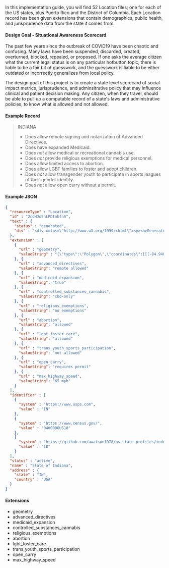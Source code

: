 In this implementation guide, you will find 52 Location files; one for each of the US states, plus Puerto Rico and the District of Columbia.  Each Location record has been given extensions that contain demographics, public health, and jurisprudence data from the state it comes from.  


#### Design Goal - Situational Awareness Scorecard

The past few years since the outbreak of COVID19 have been chaotic and confusing.  Many laws have been suspended, discarded, created, overturned, blocked, repealed, or proposed.  If one asks the average citizen what the current legal status is on any particular hotbutton topic, there is liable to be a fair bit of guesswork, and the guesswork is liable to be either outdated or incorrectly generalizes from local policy.  

The design goal of this project is to create a state level scorecard of social impact metrics, jurisprudence, and adminsitrative policy that may influence clinical and patient decision making.  Any citizen, when they travel, should be able to pull up a computable record of a state's laws and administrative policies, to know what is allowed and not allowed.  


#### Example Record


> INDIANA
> - Does allow remote signing and notarization of Advanced Directives.
> - Does have expanded Medicaid.
> - Does _not_ allow medical or recreational cannabis use.
> - Does _not_ provide religious exemptions for medical personnel.  
> - Does allow limited access to abortion.  
> - Does allow LGBT families to foster and adopt children.
> - Does _not_ allow transgender youth to participate in sports leagues of their gender identity.
> - Does _not_ allow open carry without a permit.  



#### Example JSON

```json
{
  "resourceType" : "Location",
  "id" : "2cdHJo5nLPDtnbfnS",
  "text" : {
    "status" : "generated",
    "div" : "<div xmlns=\"http://www.w3.org/1999/xhtml\"><p><b>Generated Narrative: Location</b><a name=\"2cdHJo5nLPDtnbfnS\"> </a></p><div style=\"display: inline-block; background-color: #d9e0e7; padding: 6px; margin: 4px; border: 1px solid #8da1b4; border-radius: 5px; line-height: 60%\"><p style=\"margin-bottom: 0px\">Resource Location \"2cdHJo5nLPDtnbfnS\" </p></div><p><b>identifier</b>: id: IN, id: 0400000US18, id: 18</p><p><b>status</b>: active</p><p><b>name</b>: State of Indiana</p><p><b>address</b>: IN USA </p></div>"
  },
  "extension" : [
    {
      "url" : "geometry",
      "valueString" : "{\"type\":\"Polygon\",\"coordinates\":[[[-84.94013115373588,41.76055274291918],[-85.79136299999996,41.759050999999985],[-86.51931799999998,41.75944699999999],[-86.82482799999998,41.760239999999996],[-86.93482999999996,41.70963799999999],[-87.12032199999997,41.64570099999999],[-87.27843699999997,41.61973599999999],[-87.42343999999997,41.64283499999999],[-87.52404399999996,41.708335],[-87.52671099999999,41.121484999999986],[-87.52680899999999,40.46216999999999],[-87.53277599999997,39.971076999999994],[-87.53285813507851,39.955076575590645],[-87.53322699999998,39.883127],[-87.53164599999997,39.34788799999998],[-87.58908399999999,39.333830999999996],[-87.61004999999999,39.28223199999999],[-87.57455799999997,39.218403999999985],[-87.64043499999997,39.166726999999995],[-87.6322494615944,39.106802856534784],[-87.572588,39.05728599999999],[-87.57831899999996,38.98878599999999],[-87.51218699999998,38.954416999999985],[-87.55051499999996,38.85955999999999],[-87.49653699999996,38.778570999999985],[-87.51960899999999,38.69719799999999],[-87.62011999999997,38.63948899999999],[-87.66073213726838,38.54109223833309],[-87.65416629451647,38.51191070006829],[-87.73952231391027,38.475068996610595],[-87.74525399999997,38.40899599999999],[-87.98423399999997,38.20995999999999],[-87.92885769659567,38.168593871218874],[-87.98493108382918,38.0690075265212],[-88.02978979013868,38.025045983210795],[-88.01292899999997,37.96654399999998],[-88.05849937121748,37.86534899605099],[-88.02802999999999,37.79922399999997],[-87.94450599999998,37.77525599999999],[-87.90680999999998,37.80762399999999],[-87.93836499999996,37.890801999999994],[-87.90478899999998,37.92489199999999],[-87.83057799999997,37.87651599999998],[-87.684018,37.90349799999999],[-87.67239699999998,37.829127],[-87.61539899999997,37.83197399999999],[-87.59158199999999,37.887193999999994],[-87.62561599999998,37.933441999999985],[-87.58591599999997,37.975441999999994],[-87.54590099999997,37.92266599999999],[-87.53153199999998,37.916298],[-87.45045799999997,37.941450999999994],[-87.38024699999997,37.935595999999975],[-87.22094399999997,37.849133999999985],[-87.15887799999999,37.837870999999986],[-87.12753299999999,37.78504],[-87.07073199999998,37.80193699999999],[-87.03344399999997,37.906592999999994],[-86.91932899999998,37.93666399999999],[-86.85594999999998,37.98729199999998],[-86.79498499999998,37.988981999999986],[-86.75098999999999,37.91289299999999],[-86.68601499999997,37.913083999999984],[-86.59810799999997,37.86738199999999],[-86.58858099999998,37.92115899999999],[-86.53415599999997,37.917007],[-86.51728899999998,38.04263399999999],[-86.45219199999997,38.050489999999996],[-86.37532399999998,38.13062899999999],[-86.34773599999998,38.19536299999999],[-86.27180199999997,38.13787399999999],[-86.26689099999997,38.05712499999999],[-86.17898299999999,38.01130799999999],[-86.10815599999998,38.013415999999985],[-86.04845799999998,37.95936899999999],[-86.02065499999996,37.996115999999994],[-85.95146699999998,38.005607999999995],[-85.90616299999998,38.08616999999999],[-85.90876399999998,38.161168999999994],[-85.79156299999998,38.28856899999998],[-85.73874599999996,38.26936599999999],[-85.65364099999998,38.32710799999999],[-85.62052099999998,38.42310499999999],[-85.58775799999998,38.45049499999999],[-85.49886599999998,38.46824199999998],[-85.43313599999996,38.52391399999999],[-85.41582099999998,38.563558],[-85.43935099999999,38.61038799999999],[-85.45211399999997,38.70934799999999],[-85.41092499999998,38.73707999999999],[-85.25884599999998,38.73775399999998],[-85.19050699999998,38.687949999999994],[-85.13304899999999,38.702375],[-84.978723,38.77927999999999],[-84.94107099999998,38.77562699999999],[-84.94013115373588,38.775846726057615],[-84.932977,38.77751899999999],[-84.81164499999997,38.79276599999998],[-84.81274599999998,38.89513199999998],[-84.87776199999998,38.92035699999999],[-84.83711999999998,38.98805899999999],[-84.89717099999997,39.05240699999999],[-84.82015699999998,39.10547999999999],[-84.814179,39.814212],[-84.81312404251976,39.86552545022887],[-84.80391699999997,40.31011499999999],[-84.80216999999996,40.80060099999999],[-84.80391899999996,41.43553099999999],[-84.80608199999999,41.69608899999999],[-84.80588299999998,41.760215999999986],[-84.94013115373588,41.76055274291918]]]}"
    }, {
      "url" : "advanced_directives",
      "valueString": "remote allowed"
    }, {
      "url" : "medicaid_expansion",
      "valueString": "true"
    }, {
      "url" : "controlled_substances_cannabis",
      "valueString": "cbd-only"
    }, {
      "url" : "religious_exemptions",
      "valueString": "no exemptions"
    }, {
      "url" : "abortion",
      "valueString": "allowed"
    }, {
      "url" : "lgbt_foster_care",
      "valueString": "allowed"
    }, {
      "url" : "trans_youth_sports_participation",
      "valueString": "not allowed"
    }, {
      "url" : "open_carry",
      "valueString": "requires permit"
    }, {
      "url" : "max_highway_speed",
      "valueString": "65 mph"
    }
  ],
  "identifier" : [
    {
      "system" : "https://www.usps.com",
      "value" : "IN"
    },
    {
      "system" : "https://www.census.gov/",
      "value" : "0400000US18"
    },
    {
      "system" : "https://github.com/awatson1978/us-state-profiles/index",
      "value" : "18"
    }
  ],
  "status" : "active",
  "name" : "State of Indiana",
  "address" : {
    "state" : "IN",
    "country" : "USA"
  }
}
```

#### Extensions

- geometry
- advanced_directives
- medicaid_expansion
- controlled_substances_cannabis
- religious_exemptions
- abortion
- lgbt_foster_care
- trans_youth_sports_participation
- open_carry
- max_highway_speed




